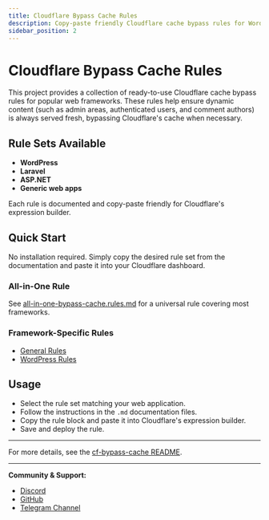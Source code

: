 ```yaml
---
title: Cloudflare Bypass Cache Rules
description: Copy-paste friendly Cloudflare cache bypass rules for WordPress, Laravel, ASP.NET, and generic web apps.
sidebar_position: 2
---
```


# Cloudflare Bypass Cache Rules

This project provides a collection of ready-to-use Cloudflare cache bypass rules for popular web frameworks. These rules help ensure dynamic content (such as admin areas, authenticated users, and comment authors) is always served fresh, bypassing Cloudflare's cache when necessary.

## Rule Sets Available

- **WordPress**
- **Laravel**
- **ASP.NET**
- **Generic web apps**

Each rule is documented and copy-paste friendly for Cloudflare's expression builder.

## Quick Start

No installation required. Simply copy the desired rule set from the documentation and paste it into your Cloudflare dashboard.

### All-in-One Rule

See [all-in-one-bypass-cache.rules.md](../../cf-bypass-cache/all-in-one-bypass-cache.rules.md) for a universal rule covering most frameworks.

### Framework-Specific Rules

- [General Rules](../../cf-bypass-cache/general-bypass-cache.rules.md)
- [WordPress Rules](../../cf-bypass-cache/wordpress.rules.md)

## Usage

- Select the rule set matching your web application.
- Follow the instructions in the `.md` documentation files.
- Copy the rule block and paste it into Cloudflare's expression builder.
- Save and deploy the rule.

---

For more details, see the [cf-bypass-cache README](../../cf-bypass-cache/README.md).

---

**Community & Support:**

- [Discord](https://discord.com/invite/FyYEmtRCRE)
- [GitHub](https://github.com/LoveDoLove/)
- [Telegram Channel](https://t.me/lovedoloveofficialchannel)
